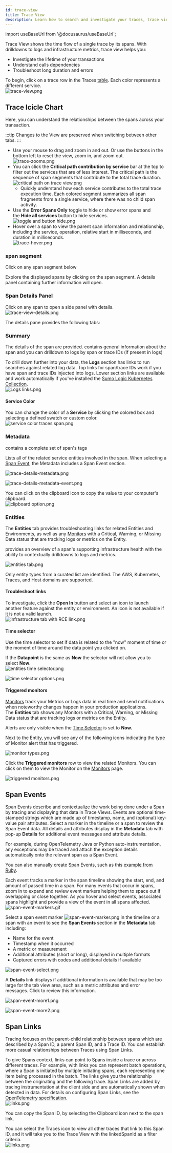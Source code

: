 ```yaml
---
id: trace-view
title: Trace View
description: Learn how to search and investigate your traces, trace views, and trace events.
---
```


import useBaseUrl from '@docusaurus/useBaseUrl';

Trace View shows the time flow of a single trace by its spans. With drilldowns to logs and infrastructure metrics, trace view helps you:
* Investigate the lifetime of your transactions
* Understand calls dependencies
* Troubleshoot long duration and errors

To begin, click on a trace row in the Traces [table](/docs/apm/traces/view-and-investigate-traces/#traces-table-view). Each color represents a different service.<br/> ![trace-view.png](/img/traces/trace-view.png)

## Trace Icicle Chart

Here, you can understand the relationships between the spans across your transaction.

:::tip
Changes to the View are preserved when switching between other tabs.
:::

* Use your mouse to drag and zoom in and out. Or use the buttons in the bottom left to reset the view, zoom in, and zoom out.<br/>  ![trace-zooms.png](/img/traces/trace-zooms.png)
* You can click the **Critical path contribution by service** bar at the top to filter out the services that are of less interest. The critical path is the sequence of span segments that contribute to the total trace duration.  <br/>  ![critical path on trace view.png](/img/traces/critical-path-on-trace-view.png)
   * Quickly understand how each service contributes to the total trace execution time. Each colored segment summarizes all span fragments from a single service, where there was no child span activity.
* Use the **Error Spans Only** toggle to hide or show error spans and the **Hide all services** button to hide services.  <br/> ![toggle and button hide.png](/img/traces/toggle-and-button-hide.png)
* Hover over a span to view the parent span information and relationship, including the service, operation, relative start in milliseconds, and duration in milliseconds. <br/>  ![trace-hover.png](/img/traces/trace-hover.png)

### span segment

Click on any span segment below

Explore the displayed spans by clicking on the span segment. A details panel containing further information will open.

### Span Details Panel

Click on any span to open a side panel with details.<br/> ![trace-view-details.png](/img/traces/trace-view-details.png)

The details pane provides the following tabs:

### Summary

The details of the span are provided. contains general information about the span and you can drilldown to logs by span or trace IDs (if present in logs)

To drill down further into your data, the **Logs** section has links to run searches against related log data. Top links for span/trace IDs work if you have span and trace IDs injected into logs. Lower section links are available and work automatically if you've installed the [Sumo Logic Kubernetes Collection](https://github.com/SumoLogic/sumologic-kubernetes-collection/tree/main/deploy).  <br/> ![Logs links.png](/img/traces/Logs-links.png)

#### Service Color

You can change the color of a **Service** by clicking the colored box and selecting a defined swatch or custom color.  <br/> ![service color traces span.png](/img/traces/service-color-traces-span.png)

### Metadata

contains a complete set of span's tags

Lists all of the related service entities involved in the span. When selecting a [Span Event](#span-events), the Metadata includes a Span Event section.  

![trace-details-metadata.png](/img/traces/trace-details-metadata.png)

![trace-details-metadata-event.png](/img/traces/trace-details-metadata-event.png)

You can click on the clipboard icon to copy the value to your computer's clipboard.  <br/> ![clipboard option.png](/img/traces/clipboard-option.png)

### Entities

The **Entities** tab provides troubleshooting links for related Entities and Environments, as well as any [Monitors](/docs/alerts/monitors) with a Critical, Warning, or Missing Data status that are tracking logs or metrics on the Entity.

provides an overview of a span's supporting infrastructure health with the ability to contextually drilldowns to logs and metrics.

![entities tab.png](/img/dashboards-new/drill-root-causes/entities-tab.png)

Only entity types from a curated list are identified. The AWS, Kubernetes, Traces, and Host domains are supported.

#### Troubleshoot links

To investigate, click the **Open In** button and select an icon to launch another feature against the entity or environment. An icon is not available if it is not a valid launch.<br/> ![infrastructure tab with RCE link.png](/img/dashboards-new/drill-root-causes/infrastructure-tab-with-RCE-link.png)

#### Time selector

Use the time selector to set if data is related to the "now" moment of time or the moment of time around the data point you clicked on.

If the **Datapoint** is the same as **Now** the selector will not allow you to select **Now**.<br/> ![entities time selector.png](/img/dashboards-new/drill-root-causes/entities-time-selector.png)

![time selector options.png](/img/dashboards-new/drill-root-causes/time-selector-options.png)

#### Triggered monitors

[Monitors](/docs/alerts/monitors) track your Metrics or Logs data in real time and send notifications when noteworthy changes happen in your production applications. The **Entities** tab shows any Monitors with a Critical, Warning, or Missing Data status that are tracking logs or metrics on the Entity.

Alerts are only visible when the [Time Selector](../../dashboards-new/drill-down-to-discover-root-causes.md#time-selector) is set to **Now.**

Next to the Entity, you will see any of the following icons indicating the type of Monitor alert that has triggered.

![monitor types.png](/img/dashboards-new/drill-root-causes/monitor-types.png)

Click the **Triggered monitors** row to view the related Monitors. You can click on them to view the Monitor on the [Monitors](/docs/alerts/monitors) page.

![triggered monitors.png](/img/dashboards-new/drill-root-causes/triggered-monitors.png)


<!--
### Filters

You can use the filter bar to:

Filter by values of metadata tags in spans
Show only spans with errors (if present) or
Hide all services and select a specific service from the critical path breakdown summary below.
-->


## Span Events

Span Events describe and contextualize the work being done under a Span by tracing and displaying that data in Trace Views. Events are optional time-stamped strings which are made up of timestamp, name, and (optional) key-value pair attributes. Select a marker in the timeline or a span to review the Span Event data. All details and attributes display in the **Metadata** tab with pop-up **Details** for additional event messages and attribute details. 

For example, during OpenTelemetry Java or Python auto-instrumentation, any exceptions may be traced and attach the exception details automatically onto the relevant span as a Span Event.

You can also manually create Span Events, such as this [example from Ruby](https://opentelemetry.io/docs/instrumentation/ruby/events/). 

Each event tracks a marker in the span timeline showing the start, end, and amount of passed time in a span. For many events that occur in spans, zoom in to expand and review event markers helping them to space out if overlapping or close together. As you hover and select events, associated spans highlight and provide a view of the event in all spans affected.<br/> ![span-event-markers.gif](/img/traces/span-event-markers.gif)

Select a span event marker ![span-event-marker.png](/img/traces/span-event-marker.png) in the timeline or a span with an event to see the **Span Events** section in the **Metadata** tab including:

* Name for the event
* Timestamp when it occurred
* A metric or measurement
* Additional attributes (short or long), displayed in multiple formats
* Captured errors with codes and additional details if available

![span-event-select.png](/img/traces/span-event-select.png)

A **Details** link displays if additional information is available that may be too large for the tab view area, such as a metric attributes and error messages. Click to review this information.

![span-event-more1.png](/img/traces/span-event-more1.png)

![span-event-more2.png](/img/traces/span-event-more2.png)


## Span Links

Tracing focuses on the parent-child relationship between spans which are described by a Span ID, a parent Span ID, and a Trace ID. You can establish more casual relationships between Traces using Span Links.

To give Spans context, links can point to Spans inside a trace or across different traces. For example, with links you can represent batch operations, where a Span is initiated by multiple initiating spans, each representing one item being processed in the batch. The links give you the relationship between the originating and the following trace. Span Links are added by tracing instrumentation at the client side and are automatically shown when detected in data. For details on configuring Span Links, see the [OpenTelemetry specification](https://github.com/open-telemetry/opentelemetry-specification/blob/main/specification/overview.md#links-between-spans).<br/> ![links.png](/img/traces/links.png)

You can copy the Span ID, by selecting the Clipboard icon next to the span link.

You can select the Traces icon to view all other traces that link to this Span ID, and it will take you to the Trace View with the linkedSpanId as a filter criteria.<br/> ![links.png](/img/traces/links2.png)
